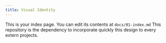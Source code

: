 ```yaml
---
title: Visual Identity
---
```


This is your index page. You can edit its contents at `docs/01-index.md`
This repository is the dependency to incorporate quickly this design to every extern projects.
